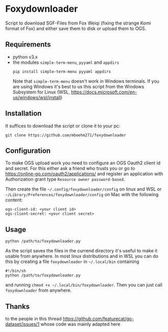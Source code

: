 # Foxydownloader

Script to download SGF-Files from Fox Weiqi (fixing the strange Komi format of Fox) and either save them to disk or upload them to OGS.

## Requirements
- python v3.x
- the modules `simple-term-menu`, `pyyaml` and `appdirs`
  ``` 
  pip install simple-term-menu pyyaml appdirs
  ```
  Note that `simple-term-menu` doesn't work in Windows terminals. If you are using Windows it's best to us this script from the Windows Subsystem for Linux (WSL, https://docs.microsoft.com/en-us/windows/wsl/install)

## Installation
It suffices to download the script or clone it to your pc:
``` 
git clone https://github.com/mboehm271/foxydownloader 
```

## Configuration
To make OGS upload work you need to configure an OGS Oauth2 client id and secret. For this either ask a friend who trusts you or go to https://online-go.com/oauth2/applications/ and register an application with Authorization grant type `Resource owner password-based`. 

Then create the file `~/.config/foxydownloader/config` on linux and WSL or `~/Library/Preferences/foxydownloader/config` on Mac with the following content:
```
ogs-client-id: <your client id>
ogs-client-secret: <your client secret>

```

## Usage 
``` 
python /path/to/foxydownloader.py 
```
As the script saves the files in the currend directory it's useful to make it usable from anywhere. In most linux distributions and in WSL you can do this by creating a file `foxydownloader` in `~/.local/bin` containing
```
#!/bin/sh
python /path/to/foxydownloader.py 
```
and running `chmod +x ~/.local/bin/foxydownloader`. Then you can just call `foxydownloader` from anywhere.

## Thanks
to the people in this thread https://github.com/featurecat/go-dataset/issues/1 whose code was mainly adapted here

